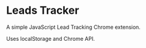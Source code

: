 # Leads Tracker

A simple JavaScript Lead Tracking Chrome extension.

Uses localStorage and Chrome API.
